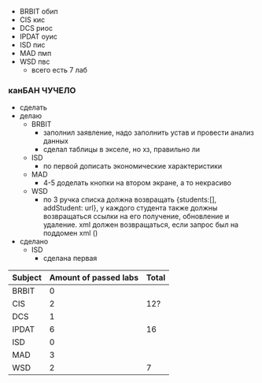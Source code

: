 - BRBIT обип
- CIS кис
- DCS риос
- IPDAT оуис
- ISD пис
- MAD пмп
- WSD пвс
	- всего есть 7 лаб
### канБАН ЧУЧЕЛО
- сделать
- делаю
	- BRBIT
		- заполнил заявление, надо заполнить устав и провести анализ данных
		- сделал таблицы в экселе, но хз, правильно ли
	- ISD
		- по первой дописать экономические характеристики
	- MAD
		- 4-5 доделать кнопки на втором экране, а то некрасиво
	- WSD
		- по 3 ручка списка должна возвращать {students:\[\], addStudent: url}, у каждого студента также должны возвращаться ссылки на его получение, обновление и удаление. xml должен возвращаться, если запрос был на поддомен xml ()
- сделано
	- ISD
		- сделана первая

| Subject | Amount of passed labs | Total |
| ------- | --------------------- | ----- |
| BRBIT   | 0                     |       |
| CIS     | 2                     | 12?   |
| DCS     | 1                     |       |
| IPDAT   | 6                     | 16    |
| ISD     | 0                     |       |
| MAD     | 3                     |       |
| WSD     | 2                     | 7     |
